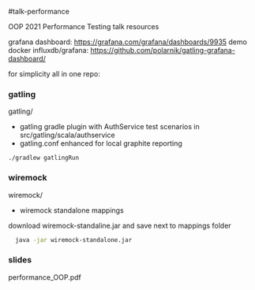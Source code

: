 #talk-performance

OOP 2021 Performance Testing talk resources

grafana dashboard: https://grafana.com/grafana/dashboards/9935
demo docker influxdb/grafana: https://github.com/polarnik/gatling-grafana-dashboard/

for simplicity all in one repo:

### gatling

gatling/ 
  - gatling gradle plugin with AuthService test scenarios in src/gatling/scala/authservice
  - gatling.conf enhanced for local graphite reporting

```
./gradlew gatlingRun
```

### wiremock

wiremock/
  - wiremock standalone mappings 

download wiremock-standaline.jar and save next to mappings folder

```bash
  java -jar wiremock-standalone.jar
```

### slides

performance_OOP.pdf 

